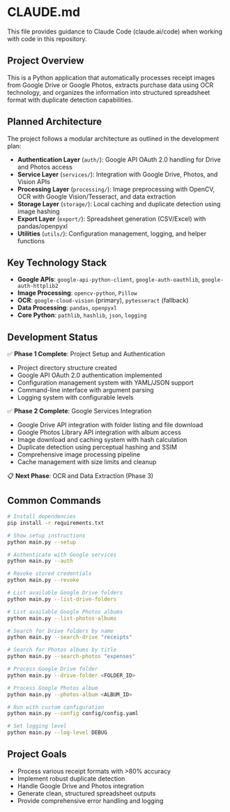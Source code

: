 # CLAUDE.md

This file provides guidance to Claude Code (claude.ai/code) when working with code in this repository.

## Project Overview

This is a Python application that automatically processes receipt images from Google Drive or Google Photos, extracts purchase data using OCR technology, and organizes the information into structured spreadsheet format with duplicate detection capabilities.

## Planned Architecture

The project follows a modular architecture as outlined in the development plan:

- **Authentication Layer** (`auth/`): Google API OAuth 2.0 handling for Drive and Photos access
- **Service Layer** (`services/`): Integration with Google Drive, Photos, and Vision APIs
- **Processing Layer** (`processing/`): Image preprocessing with OpenCV, OCR with Google Vision/Tesseract, and data extraction
- **Storage Layer** (`storage/`): Local caching and duplicate detection using image hashing
- **Export Layer** (`export/`): Spreadsheet generation (CSV/Excel) with pandas/openpyxl
- **Utilities** (`utils/`): Configuration management, logging, and helper functions

## Key Technology Stack

- **Google APIs**: `google-api-python-client`, `google-auth-oauthlib`, `google-auth-httplib2`
- **Image Processing**: `opencv-python`, `Pillow`
- **OCR**: `google-cloud-vision` (primary), `pytesseract` (fallback)
- **Data Processing**: `pandas`, `openpyxl`
- **Core Python**: `pathlib`, `hashlib`, `json`, `logging`

## Development Status

✅ **Phase 1 Complete**: Project Setup and Authentication
- Project directory structure created
- Google API OAuth 2.0 authentication implemented
- Configuration management system with YAML/JSON support
- Command-line interface with argument parsing
- Logging system with configurable levels

✅ **Phase 2 Complete**: Google Services Integration
- Google Drive API integration with folder listing and file download
- Google Photos Library API integration with album access
- Image download and caching system with hash calculation
- Duplicate detection using perceptual hashing and SSIM
- Comprehensive image processing pipeline
- Cache management with size limits and cleanup

📋 **Next Phase**: OCR and Data Extraction (Phase 3)

## Common Commands

```bash
# Install dependencies
pip install -r requirements.txt

# Show setup instructions
python main.py --setup

# Authenticate with Google services
python main.py --auth

# Revoke stored credentials
python main.py --revoke

# List available Google Drive folders
python main.py --list-drive-folders

# List available Google Photos albums  
python main.py --list-photos-albums

# Search for Drive folders by name
python main.py --search-drive "receipts"

# Search for Photos albums by title
python main.py --search-photos "expenses"

# Process Google Drive folder
python main.py --drive-folder <FOLDER_ID>

# Process Google Photos album
python main.py --photos-album <ALBUM_ID>

# Run with custom configuration
python main.py --config config/config.yaml

# Set logging level
python main.py --log-level DEBUG
```

## Project Goals

- Process various receipt formats with >80% accuracy
- Implement robust duplicate detection
- Handle Google Drive and Photos integration
- Generate clean, structured spreadsheet outputs
- Provide comprehensive error handling and logging